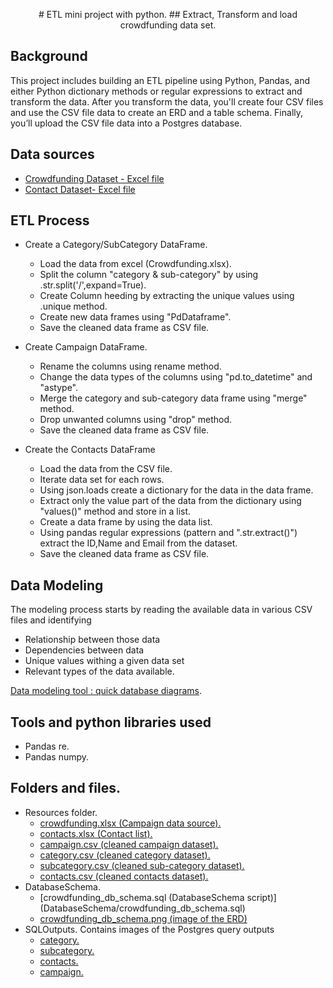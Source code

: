 <p align="center">
# ETL mini project with python.
## Extract, Transform and load crowdfunding data set.
</p>

## Background
This project includes building an ETL pipeline using Python, Pandas, and either Python dictionary methods or regular expressions to extract and transform the data. 
After you transform the data, you'll create four CSV files and use the CSV file data to create an ERD and a table schema. 
Finally, you’ll upload the CSV file data into a Postgres database.

## Data sources
- [Crowdfunding Dataset - Excel file](Resources/crowdfunding.xlsx)
- [Contact Dataset- Excel file](Resources/contacts.xlsx)

## ETL Process
- Create a Category/SubCategory DataFrame.
  - Load the data from excel (Crowdfunding.xlsx).
  - Split the column "category & sub-category" by using .str.split('/',expand=True).
  - Create Column heeding by extracting the unique values using .unique method.
  - Create new data frames using "PdDataframe".
  - Save the cleaned data frame as CSV file.
  
- Create Campaign DataFrame.
  - Rename the columns using rename method.
  - Change the data types of the columns   using "pd.to_datetime" and "astype".
  - Merge the category and sub-category data frame using "merge" method.  
  - Drop unwanted columns using "drop" method.
  - Save the cleaned data frame as CSV file.

- Create the Contacts DataFrame
  - Load the data from the CSV file.
  - Iterate data set for each rows.
  - Using json.loads create a dictionary for the data in the data frame.
  - Extract only the value part of the data from the dictionary using "values()" method and store in a list.
  - Create a data frame by using the data list.
  - Using pandas regular expressions (pattern and ".str.extract()") extract the ID,Name and Email from the dataset.
  - Save the cleaned data frame as CSV file.  

## Data Modeling
The modeling process starts by reading the available data in various CSV files and identifying 
- Relationship between those data
- Dependencies between data
- Unique values withing a given data set
- Relevant types of the data available. 

[Data modeling tool : quick database diagrams](https://www.quickdatabasediagrams.com). 

## Tools and python libraries used
- Pandas re.
- Pandas numpy.

## Folders and files.
- Resources folder. 
  - [crowdfunding.xlsx (Campaign data source).](Resources/crowdfunding.xlsx)
  - [contacts.xlsx (Contact list).](Resources/contacts.xlsx)
  - [campaign.csv (cleaned campaign dataset).](Resources/campaign.csv)
  - [category.csv (cleaned category dataset).](Resources/category.csv)
  - [subcategory.csv (cleaned sub-category dataset).](Resources/subcategory.csv)
  - [contacts.csv (cleaned contacts dataset).](Resources/contacts.csv)
- DatabaseSchema.
  - [crowdfunding_db_schema.sql (DatabaseSchema script)] (DatabaseSchema/crowdfunding_db_schema.sql)
  - [crowdfunding_db_schema.png (image of the ERD)](DatabaseSchema/crowdfunding_db_schema.png)
- SQLOutputs.
Contains images of the Postgres query outputs
  - [category.](SQLOutputs/campaign.png)
  - [subcategory.](SQLOutputs/subcategory.png)
  - [contacts.](SQLOutputs/contacts.png)
  - [campaign.](SQLOutputs/campaign.png)